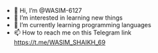 - 👋 Hi, I’m @WASIM-6127
- 👀 I’m interested in learning new things 
- 🌱 I’m currently learning programming languages
- 📫 How to reach me on this Telegram link https://t.me/WASIM_SHAIKH_69

<!---
WASIM-6127/WASIM-6127 is a ✨ special ✨ repository because its `README.md` (this file) appears on your GitHub profile.
You can click the Preview link to take a look at your changes.
--->
